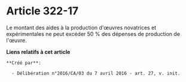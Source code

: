 # Article 322-17

Le montant des aides à la production d'œuvres novatrices et expérimentales ne peut excéder 50 % des dépenses de production de
l'œuvre.

**Liens relatifs à cet article**

	**Créé par**:

	  - Délibération n°2016/CA/03 du 7 avril 2016 - art. 27, v. init.
